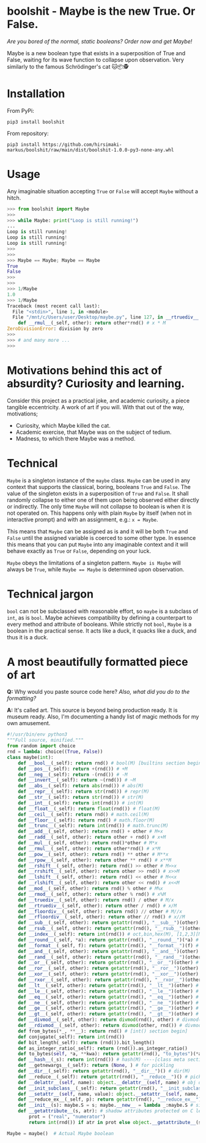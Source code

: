 # boolshit - Maybe is the new True. Or False.

_Are you bored of the normal, static booleans? Order now and get Maybe!_

 Maybe is a new boolean type that exists in a superposition of True and False, waiting for its wave function to collapse upon observation. Very similarly to the famous Schrödinger's cat 🐱📦🕵️

# Installation
From PyPi:
```shell
pip3 install boolshit
```
From repository:
```shell
pip3 install https://github.com/hirsimaki-markus/boolshit/raw/main/dist/boolshit-1.0.0-py3-none-any.whl
```

# Usage

Any imaginable situation accepting `True` or `False` will accept `Maybe` without a hitch.

```Python
>>> from boolshit import Maybe
>>>
>>> while Maybe: print("Loop is still running!")
...
Loop is still running!
Loop is still running!
Loop is still running!
>>>
>>>
>>> Maybe == Maybe; Maybe == Maybe
True
False
>>>
>>>
>>> 1/Maybe
1.0
>>> 1/Maybe
Traceback (most recent call last):
  File "<stdin>", line 1, in <module>
  File "/mnt/c/Users/user/Desktop/maybe.py", line 127, in __rtruediv__
    def __rmul__(_self, other): return other*rnd() # x * M
ZeroDivisionError: division by zero
>>>
>>> # and many more ...
>>>
```

# Motivations behind this act of absurdity? Curiosity and learning.

Consider this project as a practical joke, and academic curiosity, a piece tangible eccentricity. A work of art if you will. With that out of the way, motivations;

* Curiosity, which Maybe killed the cat.
* Academic exercise, that Maybe was on the subject of tedium.
* Madness, to which there Maybe was a method.

# Technical

`Maybe` is a singleton instance of the `maybe` class. `Maybe` can be used in any
context that supports the classical, boring, booleans `True` and `False`.
The value of the singleton exists in a superposition of `True` and `False`.
It shall randomly collapse to either one of them upon being observed either
directly or indirectly. The only time `Maybe` will not collapse to boolean
is when it is not operated on. This happens only with plain `Maybe` by
itself (when not in interactive prompt) and with an assignment, e.g.: `x = Maybe`.

This means that `Maybe` can be assigned as is and it will be both `True` and
`False` until the assigned variable is coerced to some other type. In
essence this means that you can put `Maybe` into any imaginable context
and it will behave exactly as `True` or `False`, depending on your luck.

`Maybe` obeys the limitations of a singleton pattern. `Maybe is Maybe` will
always be `True`, while `Maybe == Maybe` is determined upon observation.

# Technical jargon

`bool` can not be subclassed with reasonable effort, so
`maybe` is a subclass of `int`, as is `bool`. Maybe achieves compatibility by
defining a counterpart to every method and attribute of booleans. While
strictly not `bool`, `Maybe` is a boolean in
the practical sense. It acts like a duck, it quacks like a duck, and thus it
is a duck.

# A most beautifully formatted piece of art

**Q:** Why would you paste source code here? _Also, what did you do to the formatting?_

**A:** It's called art. This source is beyond being production ready. It is museum ready.
Also, I'm documenting a handy list of magic methods for my own amusement.

```Python
#!/usr/bin/env python3
"""Full source, minified."""
from random import choice
rnd = lambda: choice((True, False))
class maybe(int):
    def __bool__(_self): return rnd() # bool(M) [builtins section begin]
    def __pos__(_self): return +(rnd()) # +M
    def __neg__(_self): return -(rnd()) # -M
    def __invert__(_self): return ~(rnd()) # ~M
    def __abs__(_self): return abs(rnd()) # abs(M)
    def __repr__(_self): return str(rnd()) # repr(M)
    def __str__(_self): return str(rnd()) # str(M)
    def __int__(_self): return int(rnd()) # int(M)
    def __float__(_self): return float(rnd()) # float(M)
    def __ceil__(_self): return rnd() # math.ceil(M)
    def __floor__(_self): return rnd() # math.floor(M)
    def __trunc__(_self): return int(rnd()) # math.trunc(M)
    def __add__(_self, other): return rnd() + other # M+x
    def __radd__(_self, other): return other + rnd() # x+M
    def __mul__(_self, other): return rnd()*other # M*x
    def __rmul__(_self, other): return other*rnd() # x*M
    def __pow__(_self, other): return rnd() ** other # M**x
    def __rpow__(_self, other): return other ** rnd() # x**M
    def __rshift__(_self, other): return rnd() >> other # M>>x
    def __rrshift__(_self, other): return other >> rnd() # x>>M
    def __lshift__(_self, other): return rnd() << other # M<<x
    def __rlshift__(_self, other): return other << rnd() # x<<M
    def __mod__(_self, other): return rnd() % other # M%x
    def __rmod__(_self, other): return other % rnd() # x%M
    def __truediv__(_self, other): return rnd() / other # M/x
    def __rtruediv__(_self, other): return other / rnd() # x/M
    def __floordiv__(_self, other): return rnd() // other # M//x
    def __rfloordiv__(_self, other): return other // rnd() # x//M
    def __sub__(_self, other): return getattr(rnd(), "__sub__")(other) # M-x
    def __rsub__(_self, other): return getattr(rnd(), "__rsub__")(other) # x-M
    def __index__(_self): return int(rnd()) # oct,bin,hex(M), [1,2,3][M]
    def __round__(_self, *a): return getattr(rnd(), "__round__")(*a) # round(M)
    def __format__(_self, f): return getattr(rnd(), "__format__")(f) # .format
    def __and__(_self, other): return getattr(rnd(), "__and__")(other) # M&x
    def __rand__(_self, other): return getattr(rnd(), "__rand__")(other) # x&M
    def __or__(_self, other): return getattr(rnd(), "__or__")(other) # M|x
    def __ror__(_self, other): return getattr(rnd(), "__ror__")(other) # x|M
    def __xor__(_self, other): return getattr(rnd(), "__xor__")(other) # M^x
    def __rxor__(_self, other): return getattr(rnd(), "__rxor__")(other) # x^M
    def __lt__(_self, other): return getattr(rnd(), "__lt__")(other) # M<x
    def __le__(_self, other): return getattr(rnd(), "__le__")(other) # M<=x
    def __eq__(_self, other): return getattr(rnd(), "__eq__")(other) # M==x
    def __ne__(_self, other): return getattr(rnd(), "__ne__")(other) # M!=x
    def __ge__(_self, other): return getattr(rnd(), "__ge__")(other) # M>=x
    def __gt__(_self, other): return getattr(rnd(), "__gt__")(other) # M>x
    def __divmod__(_self, other): return divmod(rnd(), other) # divmod(M, x)
    def __rdivmod__(_self, other): return divmod(other, rnd()) # divmod(x, M)
    def from_bytes(*_, **__): return rnd() # [int() section begin]
    def conjugate(_self): return int(rnd())
    def bit_length(_self): return (rnd()).bit_length()
    def as_integer_ratio(_self): return (rnd()).as_integer_ratio()
    def to_bytes(self, *a, **kwa): return getattr(rnd(), "to_bytes")(*a, **kwa)
    def __hash__(_s): return int(rnd()) # hash(M) ----[class meta section]----
    def __getnewargs__(_self): return (None, ) # for pickling
    def __dir__(_self): return getattr(rnd(), "__dir__")() # dir(M)
    def __reduce__(_self): return getattr(rnd(), "__reduce__")() # pickling
    def __delattr__(self, name): object.__delattr__(self, name) # obj del
    def __init_subclass__(_self): return getattr(rnd(), "__init_subclass__")()
    def __setattr__(self, name, value): object.__setattr__(self, name, value)
    def __reduce_ex__(_self, p): return getattr(rnd(), "__reduce_ex__")(p)
    def __init__(s): maybe.S = s; maybe.__new__ = lambda _:maybe.S # singleton
    def __getattribute__(s, atr): # shadow attributes protected on C level
        prot = ("real", "numerator")
        return int(rnd()) if atr in prot else object.__getattribute__(s, atr)

Maybe = maybe()  # Actual Maybe boolean
```
